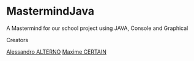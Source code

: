 # MastermindJava
A Mastermind for our school project using JAVA, Console and Graphical

Creators

[Alessandro ALTERNO](https://github.com/lexinor)
[Maxime CERTAIN](https://github.com/MaximeCertain)
